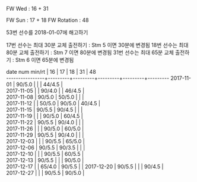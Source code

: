 FW Wed      : 16 + 31

FW Sun      : 17 + 18
FW Rotation : 48

53번 선수를 2018-01-07에 해고하기

17번 선수는 최대 30분 교체 출전하기 : Stm 5 이면 30분에 변경됨
18번 선수는 최대 80분 교체 출전하기 : Stm 7 이면 80분에 변경됨
31번 선수는 최대 65분 교체 출전하기 : Stm 6 이면 65분에 변경됨

date num min/rt |    16   |    17   |    18   |    31   |    48   
----------------+---------+---------+---------+---------+---------
2017-11-01      |  90/5.0 |         |         |  44/4.5 |        
2017-11-05      |         |  90/4.0 |         |  46/4.5 |        
2017-11-08      |  90/5.0 |  50/5.0 |         |         |        
2017-11-12      |         |  50/5.0 |  90/5.0 |  40/4.5 |        
2017-11-15      |  90/5.5 |  90/4.5 |         |         |        
2017-11-19      |         |         |  90/5.0 |  60/4.5 |        
2017-11-22      |  90/5.5 |  90/4.0 |         |         |        
2017-11-26      |         |         |  90/5.0 |  60/5.0 |        
2017-11-29      |  90/5.5 |  90/4.0 |         |         |        
2017-12-03      |         |         |  90/5.5 |  65/5.0 |        
2017-12-06      |  90/5.5 |  90/3.5 |         |         |        
2017-12-10      |         |         |  90/5.5 |  60/5.5 |        
2017-12-13      |  90/5.5 |         |         |  90/5.0 |        
2017-12-17      |         |  65/4.0 |  90/5.5 |         | 
2017-12-20      |  90/5.5 |         |         |  90/4.5 |        
2017-12-27      |         |         |  90/5.5 |  90/5.0 |         
